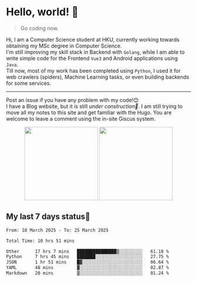 # Hello, world! 🥰
> Go coding now.
  
Hi, I am a Computer Science student at HKU, currently working towards obtaining my MSc degree in Computer Science.  
I'm still improving my skill stack in Backend with `Golang`, while I am able to write simple code for the Frontend `Vue3` and Android applications using `Java`.  
Till now, most of my work has been completed using `Python`, I used it for web crawlers (spiders), Machine Learning tasks, or even building backends for some services.

-------
Post an issue if you have any problem with my code!😊  
I have a Blog website, but it is still *under construction🚧*. I am still trying to move all my notes to this site and get familiar with the Hugo. You are welcome to leave a comment using the in-site Giscus system.  


<div align="center">
<div><img src="https://github-readme-stats.vercel.app/api?username=Xrondev&count_private=true" height="200px"/> <img src="https://github-readme-stats.vercel.app/api/top-langs/?username=Xrondev" height="200px"/></div>
</div>
<div align="center"></div>  

## My last 7 days status🧐

<!--START_SECTION:waka-->

```txt
From: 18 March 2025 - To: 25 March 2025

Total Time: 10 hrs 51 mins

Other      17 hrs 7 mins   ███████████████▒░░░░░░░░░   61.18 %
Python     7 hrs 45 mins   ███████░░░░░░░░░░░░░░░░░░   27.75 %
JSON       1 hr 51 mins    █▓░░░░░░░░░░░░░░░░░░░░░░░   06.64 %
YAML       48 mins         ▓░░░░░░░░░░░░░░░░░░░░░░░░   02.87 %
Markdown   20 mins         ▒░░░░░░░░░░░░░░░░░░░░░░░░   01.24 %
```

<!--END_SECTION:waka-->
